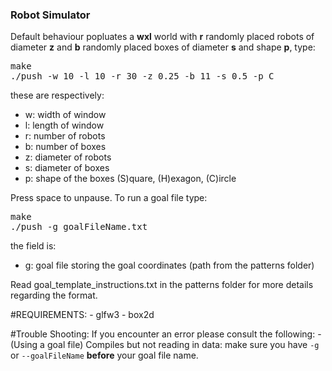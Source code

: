 ### Robot Simulator

Default behaviour popluates a **wxl** world with **r** randomly placed robots of diameter **z**  and **b** randomly placed boxes of diameter **s** and shape **p**, type:

<pre>
make
./push -w 10 -l 10 -r 30 -z 0.25 -b 11 -s 0.5 -p C
</pre>

these are respectively:
- w:  width of window
- l:  length of window
- r:  number of robots
- b:  number of boxes
- z:  diameter of robots
- s:  diameter of boxes
- p:  shape of the boxes (S)quare, (H)exagon, (C)ircle

Press space to unpause. To run a goal file type:

<pre>
make
./push -g goalFileName.txt
</pre>

the field is:
- g:  goal file storing the goal coordinates (path from the patterns folder) 

Read goal_template_instructions.txt in the patterns folder for more details regarding the format.

#REQUIREMENTS:
    - glfw3
    - box2d

#Trouble Shooting:
If you encounter an error please consult the following:
    - (Using a goal file) Compiles but not reading in data: make sure you have `-g` or `--goalFileName` **before** your goal file name. 
